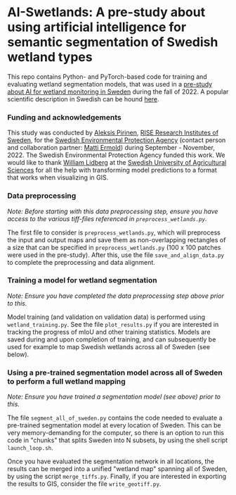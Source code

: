 # AI-Swetlands: A pre-study about using artificial intelligence for semantic segmentation of Swedish wetland types

This repo contains Python- and PyTorch-based code for training and evaluating wetland segmentation models, that was used in a [pre-study about AI for wetland monitoring in Sweden](https://github.com/aleksispi/ai-swetlands/blob/main/ai-swetlands.pdf) during the fall of 2022. A popular scientific description in Swedish can be hound [here](https://miljo-utveckling.se/sa-kan-ai-teknik-hjalpa-sverige-att-bevara-vatmarker/).

### Funding and acknowledgements
This study was conducted by [Aleksis Pirinen](https://aleksispi.github.io), [RISE Research Institutes of Sweden](https://www.ri.se/en), for the [Swedish Environmental Protection Agency](https://www.naturvardsverket.se/en) (contact person and collaboration partner: [Matti Ermold](https://scholar.google.se/citations?user=2LwCBW8AAAAJ&hl=sv)) during September - November, 2022. The Swedish Environmental Protection Agency funded this work. We would like to thank [William Lidberg](https://www.slu.se/cv/william-lidberg2/) at the [Swedish University of Agricultural Sciences](https://www.slu.se/en/) for all the help with transforming model predictions to a format that works when visualizing in GIS.

### Data preprocessing
_Note: Before starting with this data preprocessing step, ensure you have access to the various tiff-files referenced in `preprocess_wetlands.py`._

The first file to consider is `preprocess_wetlands.py`, which will preprocess the input and output maps and save them as non-overlapping rectangles of a size that can be specified in `preprocess_wetlands.py` (100 x 100 patches were used in the pre-study). After this, use the file `save_and_align_data.py` to complete the preprocessing and data alignment.

### Training a model for wetland segmentation
_Note: Ensure you have completed the data preprocessing step above prior to this._

Model training (and validation on validation data) is performed using `wetland_training.py`. See the file `plot_results.py` if you are interested in tracking the progress of mIoU and other training statistics. Models are saved during and upon completion of training, and can subsequently be used for example to map Swedish wetlands across all of Sweden (see below). 

### Using a pre-trained segmentation model across all of Sweden to perform a full wetland mapping
_Note: Ensure you have trained a segmentation model (see above) prior to this._

The file `segment_all_of_sweden.py` contains the code needed to evaluate a pre-trained segmentation model at every location of Sweden. This can be very memory-demanding for the computer, so there is an option to run this code in "chunks" that splits Sweden into N subsets, by using the shell script `launch_loop.sh`.

Once you have evaluated the segmentation network in all locations, the results can be merged into a unified "wetland map" spanning all of Sweden, by using the script `merge_tiffs.py`. Finally, if you are interested in exporting the results to GIS, consider the file `write_geotiff.py`.
